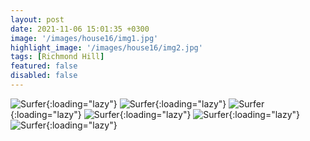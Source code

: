 ```yaml
---
layout: post
date: 2021-11-06 15:01:35 +0300
image: '/images/house16/img1.jpg'
highlight_image: '/images/house16/img2.jpg'
tags: [Richmond Hill]
featured: false
disabled: false
---
```


![Surfer]({{site.baseurl}}/images/house16/img3.jpg){:loading="lazy"}
![Surfer]({{site.baseurl}}/images/house16/img4.jpg){:loading="lazy"}
![Surfer]({{site.baseurl}}/images/house16/img5.jpg){:loading="lazy"}
![Surfer]({{site.baseurl}}/images/house16/img6.jpg){:loading="lazy"}
![Surfer]({{site.baseurl}}/images/house16/img7.jpg){:loading="lazy"}
![Surfer]({{site.baseurl}}/images/house16/img8.jpg){:loading="lazy"} 